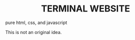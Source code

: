 <h1 align="center">TERMINAL WEBSITE</h1>

pure html, css, and javascript 

This is not an original idea.
